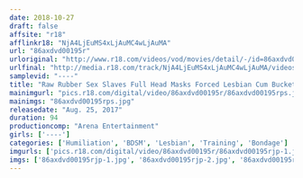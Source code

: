 ```yaml
---
date: 2018-10-27
draft: false
affsite: "r18"
afflinkr18: "NjA4LjEuMS4xLjAuMC4wLjAuMA"
url: "86axdvd00195r"
urloriginal: "http://www.r18.com/videos/vod/movies/detail/-/id=86axdvd00195r"
urlfinal: "http://media.r18.com/track/NjA4LjEuMS4xLjAuMC4wLjAuMA/videos/vod/movies/detail/-/id=86axdvd00195r"
samplevid: "----"
title: "Raw Rubber Sex Slaves Full Head Masks Forced Lesbian Cum Bucket Conversion"
mainimgurl: "pics.r18.com/digital/video/86axdvd00195r/86axdvd00195rps.jpg"
mainimgs: "86axdvd00195rps.jpg"
releasedate: "Aug. 25, 2017"
duration: 94
productioncomp: "Arena Entertainment"
girls: ['----']
categories: ['Humiliation', 'BDSM', 'Lesbian', 'Training', 'Bondage']
imgurls: ['pics.r18.com/digital/video/86axdvd00195r/86axdvd00195rjp-1.jpg', 'pics.r18.com/digital/video/86axdvd00195r/86axdvd00195rjp-2.jpg', 'pics.r18.com/digital/video/86axdvd00195r/86axdvd00195rjp-3.jpg', 'pics.r18.com/digital/video/86axdvd00195r/86axdvd00195rjp-4.jpg', 'pics.r18.com/digital/video/86axdvd00195r/86axdvd00195rjp-5.jpg', 'pics.r18.com/digital/video/86axdvd00195r/86axdvd00195rjp-6.jpg', 'pics.r18.com/digital/video/86axdvd00195r/86axdvd00195rjp-7.jpg', 'pics.r18.com/digital/video/86axdvd00195r/86axdvd00195rjp-8.jpg', 'pics.r18.com/digital/video/86axdvd00195r/86axdvd00195rjp-9.jpg', 'pics.r18.com/digital/video/86axdvd00195r/86axdvd00195rjp-10.jpg', 'pics.r18.com/digital/video/86axdvd00195r/86axdvd00195rjp-11.jpg', 'pics.r18.com/digital/video/86axdvd00195r/86axdvd00195rjp-12.jpg', 'pics.r18.com/digital/video/86axdvd00195r/86axdvd00195rjp-13.jpg', 'pics.r18.com/digital/video/86axdvd00195r/86axdvd00195rjp-14.jpg', 'pics.r18.com/digital/video/86axdvd00195r/86axdvd00195rjp-15.jpg', 'pics.r18.com/digital/video/86axdvd00195r/86axdvd00195rjp-16.jpg', 'pics.r18.com/digital/video/86axdvd00195r/86axdvd00195rjp-17.jpg', 'pics.r18.com/digital/video/86axdvd00195r/86axdvd00195rjp-18.jpg', 'pics.r18.com/digital/video/86axdvd00195r/86axdvd00195rjp-19.jpg', 'pics.r18.com/digital/video/86axdvd00195r/86axdvd00195rjp-20.jpg']
imgs: ['86axdvd00195rjp-1.jpg', '86axdvd00195rjp-2.jpg', '86axdvd00195rjp-3.jpg', '86axdvd00195rjp-4.jpg', '86axdvd00195rjp-5.jpg', '86axdvd00195rjp-6.jpg', '86axdvd00195rjp-7.jpg', '86axdvd00195rjp-8.jpg', '86axdvd00195rjp-9.jpg', '86axdvd00195rjp-10.jpg', '86axdvd00195rjp-11.jpg', '86axdvd00195rjp-12.jpg', '86axdvd00195rjp-13.jpg', '86axdvd00195rjp-14.jpg', '86axdvd00195rjp-15.jpg', '86axdvd00195rjp-16.jpg', '86axdvd00195rjp-17.jpg', '86axdvd00195rjp-18.jpg', '86axdvd00195rjp-19.jpg', '86axdvd00195rjp-20.jpg']
---
```

